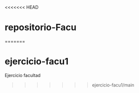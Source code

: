 <<<<<<< HEAD
# repositorio-Facu
=======
# ejercicio-facu1
Ejercicio facultad
>>>>>>> ejercicio-facu1/main
